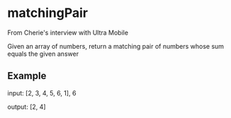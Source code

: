 # matchingPair
From Cherie's interview with Ultra Mobile

Given an array of numbers, return a matching pair of numbers whose sum equals the given answer

## Example
input:  [2, 3, 4, 5, 6, 1], 6

output:  [2, 4]
